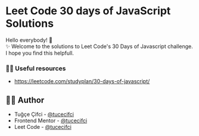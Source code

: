 # Leet Code 30 days of JavaScript Solutions
Hello everybody! 👋 </br> 
✨ Welcome to the solutions to Leet Code's 30 Days of Javascript challenge. <br>
I hope you find this helpfull. <br>

  ### 🤌🏻 Useful resources
- https://leetcode.com/studyplan/30-days-of-javascript/

## 🏳️‍🌈 Author

- Tuğçe Çifci - [@tucecifci](https://github.com/tucecifci)
- Frontend Mentor - [@tucecifci](https://www.frontendmentor.io/profile/tucecifci)
- Leet Code  - [@tucecifci](https://leetcode.com/u/tucecifci/)

